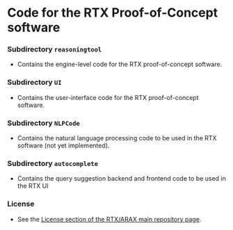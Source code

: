 # Code for the RTX Proof-of-Concept software 

### Subdirectory `reasoningtool`

- Contains the engine-level code for the RTX proof-of-concept software.

### Subdirectory `UI`

- Contains the user-interface code for the RTX proof-of-concept software.

### Subdirectory `NLPCode`

- Contains the natural language processing code to be used in the RTX software (not yet implemented).  

### Subdirectory `autocomplete`

- Contains the query suggestion backend and frontend code to be used in the RTX UI

### License

- See the [License section of the RTX/ARAX main repository page](../#license).


